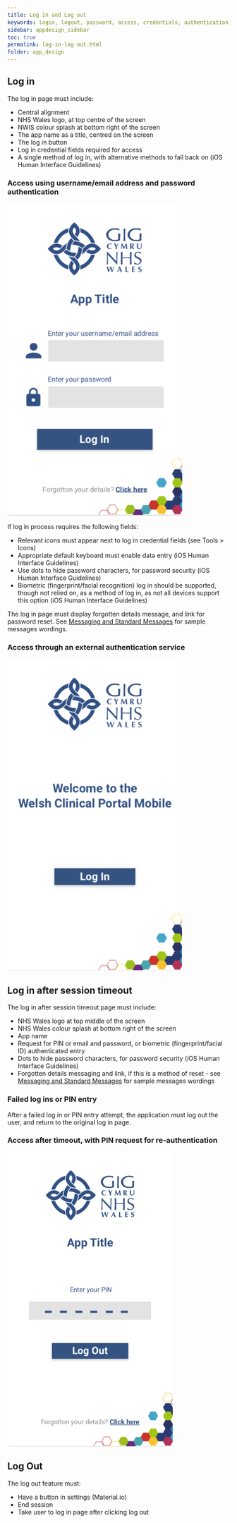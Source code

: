 ```yaml
---
title: Log in and Log out
keywords: login, logout, password, access, credentials, authentication, pin, timeout
sidebar: appdesign_sidebar
toc: true
permalink: log-in-log-out.html
folder: app_design 
---
```


## Log in

The log in page must include:

* Central alignment
* NHS Wales logo, at top centre of the screen
* NWIS colour splash at bottom right of the screen
* The app name as a title, centred on the screen 
* The log in button
* Log in credential fields required for access  
* A single method of log in, with alternative methods to fall back on (iOS Human Interface Guidelines)

### Access using username/email address and password authentication

<img class="img-responsive img-thumbnail" src="/images/examples/design-standards-access-login-app-name.png" caption="Generic app log in page enabling users to gain access to the app through authentication with their username/email address and password">

If log in process requires the following fields:  
* Relevant icons must appear next to log in credential fields (see Tools > Icons)
* Appropriate default keyboard must enable data entry (iOS Human Interface Guidelines)
* Use dots to hide password characters, for password security (iOS Human Interface Guidelines)
* Biometric (fingerprint/facial recognition) log in should be supported, though not relied on, as a method of log in, as not all devices support this option (iOS Human Interface Guidelines)

The log in page must display forgotten details message, and link for password reset. See [Messaging and Standard Messages](/messages.html) for sample messages wordings.

### Access through an external authentication service

<img class="img-responsive img-thumbnail" src="/images/examples/design-standards-access-login-forgotten.png">

## Log in after session timeout

The log in after session timeout page must include:

* NHS Wales logo at top middle of the screen 
* NHS Wales colour splash  at bottom right of the screen
* App name 
* Request for PIN or email and password, or biometric (fingerprint/facial ID) authenticated entry
* Dots to hide password characters, for password security (iOS Human Interface Guidelines) 
* Forgotten details messaging and link, if this is a method of reset - see [Messaging and Standard Messages](/messages.html) for sample messages wordings

### Failed log ins or PIN entry

After a failed log in or PIN entry attempt, the application must log out the user, and return to the original log in page.

### Access after timeout, with PIN request for re-authentication  

<img class="img-responsive img-thumbnail" src="/images/examples/design-standards-access-login-pinexample.png">


## Log Out

The log out feature must:

* Have a button in settings (Material.io)  
* End session  
* Take user to log in page after clicking log out

